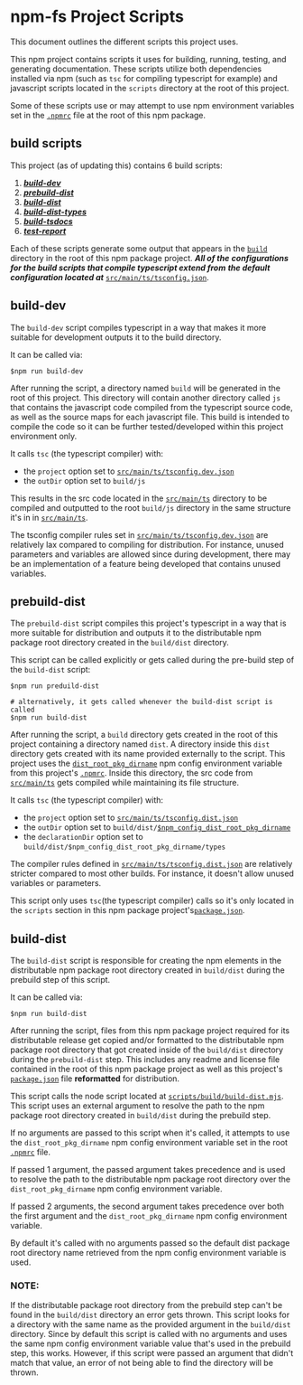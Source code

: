 # npm-fs Project Scripts

This document outlines the different scripts this project uses.

This npm project contains scripts it uses for building, running, testing, and
generating documentation. These scripts utilize both dependencies installed
via npm (such as `tsc` for compiling typescript for example) and javascript
scripts located in the `scripts` directory at the root of this project.

Some of these scripts use or may attempt to use npm environment variables set in
the [`.npmrc`][1] file at the root of this npm package.

## build scripts

This project (as of updating this) contains 6 build scripts:

1. [***build-dev***](#build-dev)
1. [***prebuild-dist***](#prebuild-dist)
1. [***build-dist***](#build-dist)
1. [***build-dist-types***](#build-dist-types)
1. [***build-tsdocs***](#build-tsdocs)
1. [***test-report***](#test-report)

Each of these scripts generate some output that appears in the [`build`][2]
directory in the root of this npm package project. ***All of the***
***configurations for the build scripts that compile typescript extend from***
***the default configuration located at*** [`src/main/ts/tsconfig.json`][3].

## build-dev

The `build-dev` script compiles typescript in a way that makes it more suitable
for development outputs it to the build directory.

It can be called via:

```shell
$npm run build-dev
```

After running the script, a directory named `build` will be generated in the
root of this project. This directory will contain another directory called `js`
that contains the javascript code compiled from the typescript source code, as
well as the source maps for each javascript file. This build is intended to
compile the code so it can be further tested/developed within this project
environment only.

It calls `tsc` (the typescript compiler) with:

- the `project` option set to [`src/main/ts/tsconfig.dev.json`][4]
- the `outDir` option set to `build/js`

This results in the src code located in the [`src/main/ts`][5] directory to be
compiled and outputted to the root `build/js` directory in the same structure
it's in in [`src/main/ts`][5].

The tsconfig compiler rules set in [`src/main/ts/tsconfig.dev.json`][4] are
relatively lax compared to compiling for distribution. For instance, unused
parameters and variables are allowed since during development, there may be
an implementation of a feature being developed that contains unused variables.

## prebuild-dist

The `prebuild-dist` script compiles this project's typescript in a way that is
more suitable for distribution and outputs it to the distributable npm package
root directory created in the `build/dist` directory.

This script can be called explicitly or gets called during the pre-build step of
the `build-dist` script:

```shell
$npm run preduild-dist

# alternatively, it gets called whenever the build-dist script is called
$npm run build-dist
```

After running the script, a `build` directory gets created in the root of this
project containing a directory named `dist`. A directory inside this `dist`
directory gets created with its name provided externally to the script. This
project uses the [`dist_root_pkg_dirname`][1] npm config environment variable from
this project's [`.npmrc`][1]. Inside this directory, the src code from
[`src/main/ts`][5] gets compiled while maintaining its file structure.

It calls `tsc` (the typescript compiler) with:

- the `project` option set to [`src/main/ts/tsconfig.dist.json`][6]
- the `outDir` option set to `build/dist/`[`$npm_config_dist_root_pkg_dirname`][1]
- the `declarationDir` option set to
`build/dist/$npm_config_dist_root_pkg_dirname/types`

The compiler rules defined in [`src/main/ts/tsconfig.dist.json`][6] are
relatively stricter compared to most other builds. For instance, it doesn't
allow unused variables or parameters.

This script only uses `tsc`(the typescript compiler) calls so it's only located
in the `scripts` section in this npm package project's[`package.json`][7].

## build-dist

The `build-dist` script is responsible for creating the npm elements in the
distributable npm package root directory created in `build/dist` during the
prebuild step of this script.

It can be called via:

```shell
$npm run build-dist
```

After running the script, files from this npm package project required for its
distributable release get copied and/or formatted to the distributable npm
package root directory that got created inside of the `build/dist` directory
during the `prebuild-dist` step. This includes any readme and license file
contained in the root of this npm package project as well as this project's
[`package.json`][7] file **reformatted** for distribution.

This script calls the node script located at
[`scripts/build/build-dist.mjs`][8]. This script uses an external argument to
resolve the path to the npm package root directory created in `build/dist`
during the prebuild step.

If no arguments are passed to this script when it's called, it attempts to use
the `dist_root_pkg_dirname` npm config environment variable set in the root
[`.npmrc`][1] file.

If passed 1 argument, the passed argument takes precedence and is used to
resolve the path to the distributable npm package root directory over the
`dist_root_pkg_dirname` npm config environment variable.

If passed 2 arguments, the second argument takes precedence over both the first
argument and the `dist_root_pkg_dirname` npm config environment variable.

By default it's called with no arguments passed so the default dist package
root directory name retrieved from the npm config environment variable is used.

### **NOTE:**

If the distributable package root directory from the prebuild step can't be
found in the `build/dist` directory an error gets thrown. This script looks for
a directory with the same name as the provided argument in the `build/dist`
directory. Since by default this script is called with no arguments and uses the
same npm config environment variable value that's used in the prebuild step,
this works. However, if this script were passed an argument that didn't match
that value, an error of not being able to find the directory will be thrown.

[1]: ../../../.npmrc "root npm config file"
[2]: ../../project/build/README.md "root build directory readme"
[3]: ../../../src/main/ts/tsconfig.json "default tsconfig for all builds"
[4]: ../../../src/main/ts/tsconfig.dev.json "tsconfig for dev build"
[5]: ../../../src/main/ts "typescript source code"
[6]: ../../../src/main/ts/tsconfig.dist.json "tsconfig for distributable build"
[7]: ../../../package.json "root package.json"
[8]: ../../../scripts/build/build-dist.mjs "build distributable script"
